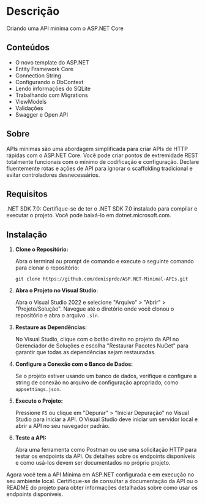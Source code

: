 # Descrição

Criando uma API mínima com o ASP.NET Core


## Conteúdos

- O novo template do ASP.NET
- Entity Framework Core
- Connection String
- Configurando o DbContext
- Lendo informações do SQLite
- Trabalhando com Migrations
- ViewModels
- Validações
- Swagger e Open API


## Sobre

APIs mínimas são uma abordagem simplificada para criar APIs de HTTP rápidas com o ASP.NET Core. Você pode criar pontos de extremidade REST totalmente funcionais com o mínimo de codificação e configuração. Declare fluentemente rotas e ações de API para ignorar o scaffolding tradicional e evitar controladores desnecessários.


## Requisitos

.NET SDK 7.0: Certifique-se de ter o .NET SDK 7.0 instalado para compilar e executar o projeto. Você pode baixá-lo em dotnet.microsoft.com.


## Instalação

1. **Clone o Repositório:**
    
    Abra o terminal ou prompt de comando e execute o seguinte comando para clonar o repositório:
    ```
    git clone https://github.com/denisprdo/ASP.NET-Minimal-APIs.git
    ```   
        
2. **Abra o Projeto no Visual Studio:**
    
    Abra o Visual Studio 2022 e selecione "Arquivo" > "Abrir" > "Projeto/Solução". Navegue até o diretório onde você clonou o repositório e abra o arquivo `.sln`.
    
3. **Restaure as Dependências:**
    
    No Visual Studio, clique com o botão direito no projeto da API no Gerenciador de Soluções e escolha "Restaurar Pacotes NuGet" para garantir que todas as dependências sejam restauradas.
    
4. **Configure a Conexão com o Banco de Dados:**
    
    Se o projeto estiver usando um banco de dados, verifique e configure a string de conexão no arquivo de configuração apropriado, como `appsettings.json`.
    
5. **Execute o Projeto:**
    
    Pressione `F5` ou clique em "Depurar" > "Iniciar Depuração" no Visual Studio para iniciar a API. O Visual Studio deve iniciar um servidor local e abrir a API no seu navegador padrão.
    
6. **Teste a API:**
    
    Abra uma ferramenta como Postman ou use uma solicitação HTTP para testar os endpoints da API. Os detalhes sobre os endpoints disponíveis e como usá-los devem ser documentados no próprio projeto.
    

Agora você tem a API Mínima em ASP.NET configurada e em execução no seu ambiente local. Certifique-se de consultar a documentação da API ou o README do projeto para obter informações detalhadas sobre como usar os endpoints disponíveis.